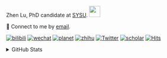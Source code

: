 <p>Zhen Lu, PhD candidate at <a href="https://phs.sysu.edu.cn/">SYSU</a>. <img src="https://media.giphy.com/media/WUlplcMpOCEmTGBtBW/giphy.gif" width="30">
</em></p>

💬 Connect to me by [email](mailto:luzh29@mail2.sysu.edu.cn).

[![bilibili](https://img.shields.io/badge/陆震同学-B站-yellow)](https://space.bilibili.com/32159908) [![wechat](https://img.shields.io/badge/陆震生物统计-微信公众号-important)](https://leslie-lu.github.io/uploads/qrcode.jpg) [![planet](https://img.shields.io/badge/陆震-知识星球-blueviolet)](https://wx.zsxq.com/dweb2) [![zhihu](https://img.shields.io/badge/陆震同学-知乎-blue)](https://www.zhihu.com/people/edison-70-18) [![Twitter](https://img.shields.io/badge/ZhenLu_Biost-Twitter-ff69b4)](https://twitter.com/ZhenLu_Biost) [![scholar](https://img.shields.io/badge/ZhenLu-Scholar-00ffff)](https://scholar.google.com/citations?user=LKLQ1g8AAAAJ) [![Hits](https://hits.seeyoufarm.com/api/count/incr/badge.svg?url=https%3A%2F%2Fgithub.com%2FLeslie-Lu%2FLeslie-Lu&count_bg=%2379C83D&title_bg=%23555555&icon=&icon_color=%23E7E7E7&title=hits&edge_flat=false)](https://hits.seeyoufarm.com)

<details>
 
<summary>GitHub Stats</summary>


<!--START_SECTION:waka-->
**🐱 My GitHub Data** 

> 📦 253.3 kB Used in GitHub's Storage 
 > 
> 🏆 55 Contributions in the Year 2025
 > 
> 🚫 Not Opted to Hire
 > 
> 📜 20 Public Repositories 
 > 
> 🔑 5 Private Repositories 
 > 
**I'm an Early 🐤** 

```text
🌞 Morning                26 commits          █░░░░░░░░░░░░░░░░░░░░░░░░   02.13 % 
🌆 Daytime                682 commits         ██████████████░░░░░░░░░░░   55.95 % 
🌃 Evening                487 commits         ██████████░░░░░░░░░░░░░░░   39.95 % 
🌙 Night                  24 commits          ░░░░░░░░░░░░░░░░░░░░░░░░░   01.97 % 
```
📅 **I'm Most Productive on Wednesday** 

```text
Monday                   194 commits         ████░░░░░░░░░░░░░░░░░░░░░   15.91 % 
Tuesday                  192 commits         ████░░░░░░░░░░░░░░░░░░░░░   15.75 % 
Wednesday                256 commits         █████░░░░░░░░░░░░░░░░░░░░   21.00 % 
Thursday                 185 commits         ████░░░░░░░░░░░░░░░░░░░░░   15.18 % 
Friday                   190 commits         ████░░░░░░░░░░░░░░░░░░░░░   15.59 % 
Saturday                 109 commits         ██░░░░░░░░░░░░░░░░░░░░░░░   08.94 % 
Sunday                   93 commits          ██░░░░░░░░░░░░░░░░░░░░░░░   07.63 % 
```


**I Mostly Code in R** 

```text
R                        8 repos             ██████████░░░░░░░░░░░░░░░   38.10 % 
HTML                     5 repos             ██████░░░░░░░░░░░░░░░░░░░   23.81 % 
SAS                      4 repos             █████░░░░░░░░░░░░░░░░░░░░   19.05 % 
Jupyter Notebook         2 repos             ██░░░░░░░░░░░░░░░░░░░░░░░   09.52 % 
TeX                      1 repo              █░░░░░░░░░░░░░░░░░░░░░░░░   04.76 % 
```




 Last Updated on 18/01/2025 18:42:46 UTC
<!--END_SECTION:waka-->

-----

**NOTE: Top languages does not indicate my skill level or anything like that. It is just a metric of which languages have been hosted by me on GitHub based on the usage across repositories.**

</details>

